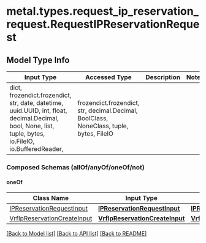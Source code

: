 # metal.types.request_ip_reservation_request.RequestIPReservationRequest

## Model Type Info
Input Type | Accessed Type | Description | Notes
------------ | ------------- | ------------- | -------------
dict, frozendict.frozendict, str, date, datetime, uuid.UUID, int, float, decimal.Decimal, bool, None, list, tuple, bytes, io.FileIO, io.BufferedReader,  | frozendict.frozendict, str, decimal.Decimal, BoolClass, NoneClass, tuple, bytes, FileIO |  | 

### Composed Schemas (allOf/anyOf/oneOf/not)
#### oneOf
Class Name | Input Type | Accessed Type | Description | Notes
------------- | ------------- | ------------- | ------------- | -------------
[IPReservationRequestInput](IPReservationRequestInput.md) | [**IPReservationRequestInput**](IPReservationRequestInput.md) | [**IPReservationRequestInput**](IPReservationRequestInput.md) |  | 
[VrfIpReservationCreateInput](VrfIpReservationCreateInput.md) | [**VrfIpReservationCreateInput**](VrfIpReservationCreateInput.md) | [**VrfIpReservationCreateInput**](VrfIpReservationCreateInput.md) |  | 

[[Back to Model list]](../../README.md#documentation-for-models) [[Back to API list]](../../README.md#documentation-for-api-endpoints) [[Back to README]](../../README.md)

